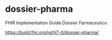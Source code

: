 # dossier-pharma
FHIR Implementation Guide Dossier Farmaceutico

https://build.fhir.org/ig/hl7-it/dossier-pharma/


